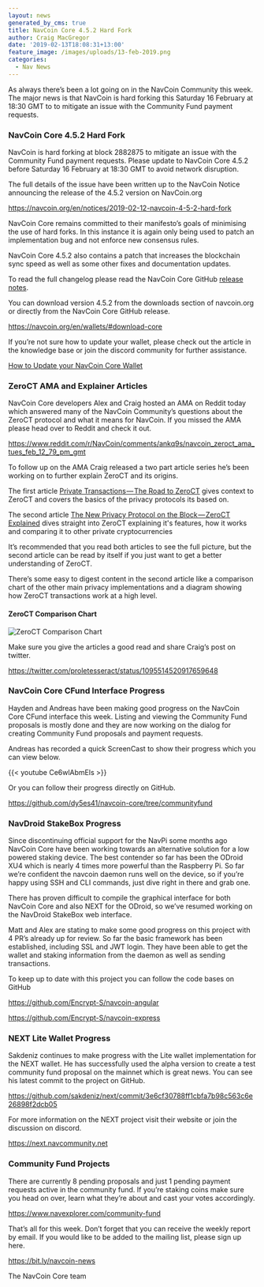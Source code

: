 ```yaml
---
layout: news
generated_by_cms: true
title: NavCoin Core 4.5.2 Hard Fork
author: Craig MacGregor
date: '2019-02-13T18:08:31+13:00'
feature_image: /images/uploads/13-feb-2019.png
categories:
  - Nav News
---
```

As always there’s been a lot going on in the NavCoin Community this week. The major news is that NavCoin is hard forking this Saturday 16 February at 18:30 GMT to to mitigate an issue with the Community Fund payment requests.

### NavCoin Core 4.5.2 Hard Fork

NavCoin is hard forking at block 2882875 to mitigate an issue with the Community Fund payment requests. Please update to NavCoin Core 4.5.2 before Saturday 16 February at 18:30 GMT to avoid network disruption.

The full details of the issue have been written up to the NavCoin Notice announcing the release of the 4.5.2 version on NavCoin.org

<https://navcoin.org/en/notices/2019-02-12-navcoin-4-5-2-hard-fork>

NavCoin Core remains committed to their manifesto’s goals of minimising the use of hard forks. In this instance it is again only being used to patch an implementation bug and not enforce new consensus rules.

NavCoin Core 4.5.2 also contains a patch that increases the blockchain sync speed as well as some other fixes and documentation updates.

To read the full changelog please read the NavCoin Core GitHub [release notes](https://github.com/NAVCoin/navcoin-core/blob/master/doc/release-notes/release-notes-4.5.2.md).

You can download version 4.5.2 from the downloads section of navcoin.org or directly from the NavCoin Core GitHub release.

<https://navcoin.org/en/wallets/#download-core>

If you’re not sure how to update your wallet, please check out the article in the knowledge base or join the discord community for further assistance.

[How to Update your NavCoin Core Wallet](https://info.navcoin.org/knowledge-base/how-to-update-your-navcoin-core-wallet)

### ZeroCT AMA and Explainer Articles

NavCoin Core developers Alex and Craig hosted an AMA on Reddit today which answered many of the NavCoin Community’s questions about the ZeroCT protocol and what it means for NavCoin. If you missed the AMA please head over to Reddit and check it out.

[https://www.reddit.com/r/NavCoin/comments/ankq9s/navcoin_zeroct_ama_tues_feb_12_79_pm_gmt ](https://www.reddit.com/r/NavCoin/comments/ankq9s/navcoin_zeroct_ama_tues_feb_12_79_pm_gmt)

To follow up on the AMA Craig released a two part article series he’s been working on to further explain ZeroCT and its origins. 

The first article [Private Transactions — The Road to ZeroCT](https://medium.com/@craig.b.macgregor/private-transactions-the-road-to-zeroct-3bc7aa93cba0) gives context to ZeroCT and covers the basics of the privacy protocols its based on. 

The second article [The New Privacy Protocol on the Block — ZeroCT Explained](https://medium.com/@craig.b.macgregor/the-new-privacy-protocol-on-the-block-zeroct-explained-b34f6885dd5) dives straight into ZeroCT explaining it's features, how it works and comparing it to other private cryptocurrencies 

It’s recommended that you read both articles to see the full picture, but the second article can be read by itself if you just want to get a better understanding of ZeroCT. 

There’s some easy to digest content in the second article like a comparison chart of the other main privacy implementations and a diagram showing how ZeroCT transactions work at a high level.

#### ZeroCT Comparison Chart

![ZeroCT Comparison Chart](/images/uploads/zeroct_comparison.png)

Make sure you give the articles a good read and share Craig’s post on twitter.

<https://twitter.com/proletesseract/status/1095514520917659648>

### NavCoin Core CFund Interface Progress

Hayden and Andreas have been making good progress on the NavCoin Core CFund interface this week. Listing and viewing the Community Fund proposals is mostly done and they are now working on the dialog for creating Community Fund proposals and payment requests. 

Andreas has recorded a quick ScreenCast to show their progress which you can view below.

{{< youtube Ce6wlAbmEls >}}

Or you can follow their progress directly on GitHub.

<https://github.com/dy5es41/navcoin-core/tree/communityfund> 

### NavDroid StakeBox Progress

Since discontinuing official support for the NavPi some months ago NavCoin Core have been working towards an alternative solution for a low powered staking device. The best contender so far has been the ODroid XU4 which is nearly 4 times more powerful than the Raspberry Pi. So far we’re confident the navcoin daemon runs well on the device, so if you’re happy using SSH and CLI commands, just dive right in there and grab one. 

There has proven difficult to compile the graphical interface for both NavCoin Core and also NEXT for the ODroid, so we’ve resumed working on the NavDroid StakeBox web interface. 

Matt and Alex are stating to make some good progress on this project with 4 PR’s already up for review. So far the basic framework has been established, including SSL and JWT login. They have been able to get the wallet and staking information from the daemon as well as sending transactions.

To keep up to date with this project you can follow the code bases on GitHub

<https://github.com/Encrypt-S/navcoin-angular>

[https://github.com/Encrypt-S/navcoin-express ](https://github.com/Encrypt-S/navcoin-express) 

### NEXT Lite Wallet Progress

Sakdeniz continues to make progress with the Lite wallet implementation for the NEXT wallet. He has successfully used the alpha version to create a test community fund proposal on the mainnet which is great news. You can see his latest commit to the project on GitHub.

<https://github.com/sakdeniz/next/commit/3e6cf30788ff1cbfa7b98c563c6e26898f2dcb05> 

For more information on the NEXT project visit their website or join the discussion on discord.

[https://next.navcommunity.net ](https://next.navcommunity.net)

### Community Fund Projects

There are currently 8 pending proposals and just 1 pending payment requests active in the community fund. If you’re staking coins make sure you head on over, learn what they’re about and cast your votes accordingly.

<https://www.navexplorer.com/community-fund>

That’s all for this week. Don’t forget that you can receive the weekly report by email. If you would like to be added to the mailing list, please sign up here.

<https://bit.ly/navcoin-news>

The NavCoin Core team
